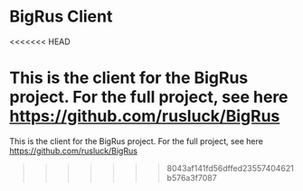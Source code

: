 # BigRus Client
<<<<<<< HEAD

This is the client for the BigRus project.
For the full project, see here https://github.com/rusluck/BigRus
=======
This is the client for the BigRus project. For the full project, see here https://github.com/rusluck/BigRus
>>>>>>> 8043af141fd56dffed23557404621b576a3f7087
